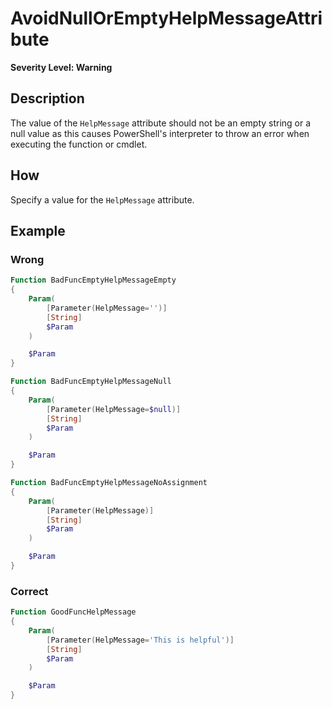 # AvoidNullOrEmptyHelpMessageAttribute

**Severity Level: Warning**

## Description

The value of the `HelpMessage` attribute should not be an empty string or a null value as this
causes PowerShell's interpreter to throw an error when executing the function or cmdlet.

## How

Specify a value for the `HelpMessage` attribute.

## Example

### Wrong

```powershell
Function BadFuncEmptyHelpMessageEmpty
{
    Param(
        [Parameter(HelpMessage='')]
        [String]
        $Param
    )

    $Param
}

Function BadFuncEmptyHelpMessageNull
{
    Param(
        [Parameter(HelpMessage=$null)]
        [String]
        $Param
    )

    $Param
}

Function BadFuncEmptyHelpMessageNoAssignment
{
    Param(
        [Parameter(HelpMessage)]
        [String]
        $Param
    )

    $Param
}
```

### Correct

```powershell
Function GoodFuncHelpMessage
{
    Param(
        [Parameter(HelpMessage='This is helpful')]
        [String]
        $Param
    )

    $Param
}
```
